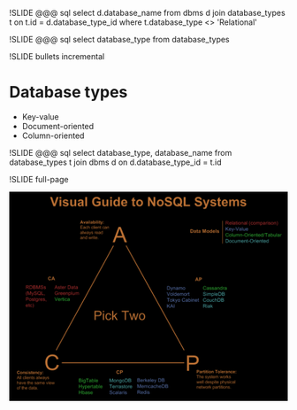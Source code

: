 !SLIDE
	@@@ sql
	select d.database_name
	from dbms d
	  join database_types t
	  on t.id = d.database_type_id
	where t.database_type <> 'Relational'

!SLIDE
	@@@ sql
	select database_type
	from database_types

!SLIDE bullets incremental

# Database types #

* Key-value
* Document-oriented
* Column-oriented

!SLIDE
	@@@ sql
	select database_type, database_name
	from database_types t
	  join dbms d
	  on d.database_type_id = t.id

!SLIDE full-page

![Visual guide to nosql systems](visual-guide-to-nosql-systems.png)
